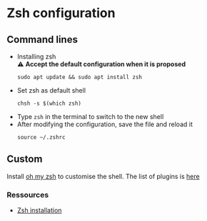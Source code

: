 # Zsh configuration
## Command lines
- Installing zsh  
  ⚠️ **Accept the default configuration when it is proposed**
  ```
  sudo apt update && sudo apt install zsh
  ```
- Set zsh as default shell
  ```
  chsh -s $(which zsh)
  ```
- Type `zsh` in the terminal to switch to the new shell
- After modifying the configuration, save the file and reload it
  ```
  source ~/.zshrc
  ```

## Custom
Install [oh my zsh](https://github.com/ohmyzsh/ohmyzsh/wiki) to customise the shell. 
The list of plugins is [here](https://github.com/ohmyzsh/ohmyzsh/wiki/Plugins)


### Ressources
- [Zsh installation](https://github.com/ohmyzsh/ohmyzsh/wiki/Installing-ZSH)
